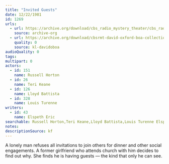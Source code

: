 ```yaml
---
title: "Invited Guests"
date: 12/22/1981
id: 1269
urls: 
  - url: https://archive.org/download/cbs_radio_mystery_theater/cbs_radio_mystery_theater-1251-1300.zip/cbs_radio_mystery_theater-1251-1300%2Fcbsrmt_1269_invited_guests.mp3
    source: archive-org
  - url: https://archive.org/download/cbsrmt-david-oxford-boa-collection/CBSRMT-811222-1269-Invited-Guests-(128-48)_WBBM-JE-{BoA}.mp3
    quality: 0
    source: kl-davidoboa
audioQuality: 0
tags: 
multipart: 0
actors:  
  - id: 151
    name: Russell Horton  
  - id: 26
    name: Teri Keane  
  - id: 126
    name: Lloyd Battista  
  - id: 328
    name: Louis Turenne
writers:  
  - id: 43
    name: Elspeth Eric
searchable: Russell Horton,Teri Keane,Lloyd Battista,Louis Turenne Elspeth Eric
notes: 
descriptionSource: kf
---
```

A lonely man refuses all invitations to join others for dinner and other social engagements. A former girlfriend who attends church with him decides to find out why. She finds he is having guests — the kind that only he can see.